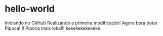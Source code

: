 # hello-world
Iniciando no GitHub
Realizando a primeira modificação! 
Agora bora botar Pipoca!!!!
Pipoca mais loka!!! kekekekekekeke
